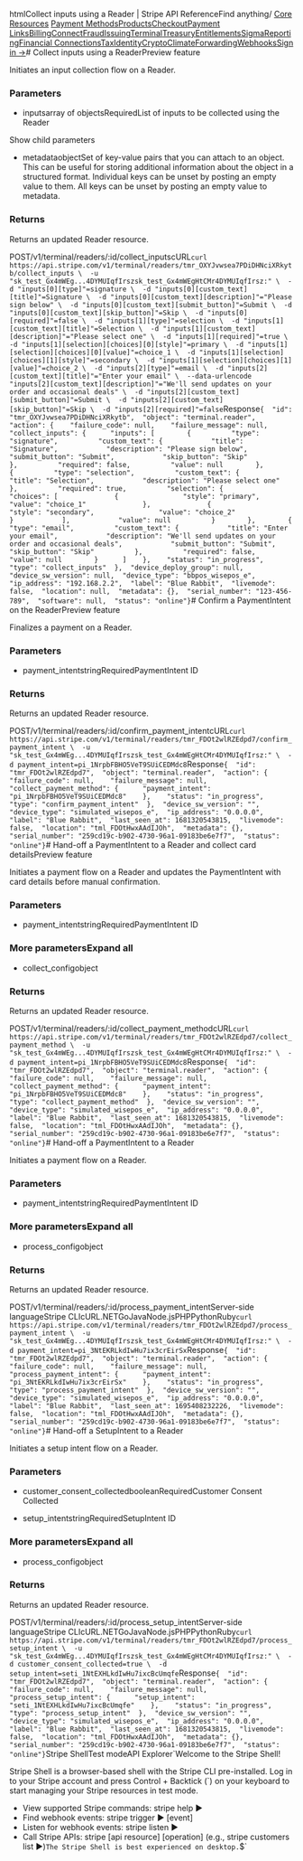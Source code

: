 htmlCollect inputs using a Reader | Stripe API Reference[](/api)Find anything/
[Core Resources](#)
[Payment Methods](#)[Products](#)[Checkout](#)[Payment Links](#)[Billing](#)[Connect](#)[Fraud](#)[Issuing](#)[Terminal](#)[Treasury](#)[Entitlements](#)[Sigma](#)[Reporting](#)[Financial Connections](#)[Tax](#)[Identity](#)[Crypto](#)[Climate](#)[Forwarding](#)[Webhooks](#)[Sign in →](https://dashboard.stripe.com/login)# Collect inputs using a ReaderPreview feature

Initiates an input collection flow on a Reader.

### Parameters

- inputsarray of objectsRequiredList of inputs to be collected using the Reader

Show child parameters
- metadataobjectSet of key-value pairs that you can attach to an object. This can be useful for storing additional information about the object in a structured format. Individual keys can be unset by posting an empty value to them. All keys can be unset by posting an empty value to metadata.



### Returns

Returns an updated Reader resource.

POST/v1/terminal/readers/:id/collect_inputscURL[](#)[](#)`curl https://api.stripe.com/v1/terminal/readers/tmr_OXYJvwsea7PDiDHNciXRkytb/collect_inputs \  -u "sk_test_Gx4mWEg...4DYMUIqfIrszsk_test_Gx4mWEgHtCMr4DYMUIqfIrsz:" \  -d "inputs[0][type]"=signature \  -d "inputs[0][custom_text][title]"=Signature \  -d "inputs[0][custom_text][description]"="Please sign below" \  -d "inputs[0][custom_text][submit_button]"=Submit \  -d "inputs[0][custom_text][skip_button]"=Skip \  -d "inputs[0][required]"=false \  -d "inputs[1][type]"=selection \  -d "inputs[1][custom_text][title]"=Selection \  -d "inputs[1][custom_text][description]"="Please select one" \  -d "inputs[1][required]"=true \  -d "inputs[1][selection][choices][0][style]"=primary \  -d "inputs[1][selection][choices][0][value]"=choice_1 \  -d "inputs[1][selection][choices][1][style]"=secondary \  -d "inputs[1][selection][choices][1][value]"=choice_2 \  -d "inputs[2][type]"=email \  -d "inputs[2][custom_text][title]"="Enter your email" \  --data-urlencode "inputs[2][custom_text][description]"="We'll send updates on your order and occasional deals" \  -d "inputs[2][custom_text][submit_button]"=Submit \  -d "inputs[2][custom_text][skip_button]"=Skip \  -d "inputs[2][required]"=false`Response`{  "id": "tmr_OXYJvwsea7PDiDHNciXRkytb",  "object": "terminal.reader",  "action": {    "failure_code": null,    "failure_message": null,    "collect_inputs": {      "inputs": [        {          "type": "signature",          "custom_text": {            "title": "Signature",            "description": "Please sign below",            "submit_button": "Submit",            "skip_button": "Skip"          },          "required": false,          "value": null        },        {          "type": "selection",          "custom_text": {            "title": "Selection",            "description": "Please select one"          },          "required": true,          "selection": {            "choices": [              {                "style": "primary",                "value": "choice_1"              },              {                "style": "secondary",                "value": "choice_2"              }            ],            "value": null          }        },        {          "type": "email",          "custom_text": {            "title": "Enter your email",            "description": "We'll send updates on your order and occasional deals",            "submit_button": "Submit",            "skip_button": "Skip"          },          "required": false,          "value": null        }      ]    },    "status": "in_progress",    "type": "collect_inputs"  },  "device_deploy_group": null,  "device_sw_version": null,  "device_type": "bbpos_wisepos_e",  "ip_address": "192.168.2.2",  "label": "Blue Rabbit",  "livemode": false,  "location": null,  "metadata": {},  "serial_number": "123-456-789",  "software": null,  "status": "online"}`# Confirm a PaymentIntent on the ReaderPreview feature

Finalizes a payment on a Reader.

### Parameters

- payment_intentstringRequiredPaymentIntent ID



### Returns

Returns an updated Reader resource.

POST/v1/terminal/readers/:id/confirm_payment_intentcURL[](#)[](#)`curl https://api.stripe.com/v1/terminal/readers/tmr_FDOt2wlRZEdpd7/confirm_payment_intent \  -u "sk_test_Gx4mWEg...4DYMUIqfIrszsk_test_Gx4mWEgHtCMr4DYMUIqfIrsz:" \  -d payment_intent=pi_1NrpbFBHO5VeT9SUiCEDMdc8`Response`{  "id": "tmr_FDOt2wlRZEdpd7",  "object": "terminal.reader",  "action": {    "failure_code": null,    "failure_message": null,    "collect_payment_method": {      "payment_intent": "pi_1NrpbFBHO5VeT9SUiCEDMdc8"    },    "status": "in_progress",    "type": "confirm_payment_intent"  },  "device_sw_version": "",  "device_type": "simulated_wisepos_e",  "ip_address": "0.0.0.0",  "label": "Blue Rabbit",  "last_seen_at": 1681320543815,  "livemode": false,  "location": "tml_FDOtHwxAAdIJOh",  "metadata": {},  "serial_number": "259cd19c-b902-4730-96a1-09183be6e7f7",  "status": "online"}`# Hand-off a PaymentIntent to a Reader and collect card detailsPreview feature

Initiates a payment flow on a Reader and updates the PaymentIntent with card details before manual confirmation.

### Parameters

- payment_intentstringRequiredPaymentIntent ID



### More parametersExpand all

- collect_configobject

### Returns

Returns an updated Reader resource.

POST/v1/terminal/readers/:id/collect_payment_methodcURL[](#)[](#)`curl https://api.stripe.com/v1/terminal/readers/tmr_FDOt2wlRZEdpd7/collect_payment_method \  -u "sk_test_Gx4mWEg...4DYMUIqfIrszsk_test_Gx4mWEgHtCMr4DYMUIqfIrsz:" \  -d payment_intent=pi_1NrpbFBHO5VeT9SUiCEDMdc8`Response`{  "id": "tmr_FDOt2wlRZEdpd7",  "object": "terminal.reader",  "action": {    "failure_code": null,    "failure_message": null,    "collect_payment_method": {      "payment_intent": "pi_1NrpbFBHO5VeT9SUiCEDMdc8"    },    "status": "in_progress",    "type": "collect_payment_method"  },  "device_sw_version": "",  "device_type": "simulated_wisepos_e",  "ip_address": "0.0.0.0",  "label": "Blue Rabbit",  "last_seen_at": 1681320543815,  "livemode": false,  "location": "tml_FDOtHwxAAdIJOh",  "metadata": {},  "serial_number": "259cd19c-b902-4730-96a1-09183be6e7f7",  "status": "online"}`# Hand-off a PaymentIntent to a Reader

Initiates a payment flow on a Reader.

### Parameters

- payment_intentstringRequiredPaymentIntent ID



### More parametersExpand all

- process_configobject

### Returns

Returns an updated Reader resource.

POST/v1/terminal/readers/:id/process_payment_intentServer-side languageStripe CLIcURL.NETGoJavaNode.jsPHPPythonRuby[](#)[](#)`curl https://api.stripe.com/v1/terminal/readers/tmr_FDOt2wlRZEdpd7/process_payment_intent \  -u "sk_test_Gx4mWEg...4DYMUIqfIrszsk_test_Gx4mWEgHtCMr4DYMUIqfIrsz:" \  -d payment_intent=pi_3NtEKRLkdIwHu7ix3crEirSx`Response`{  "id": "tmr_FDOt2wlRZEdpd7",  "object": "terminal.reader",  "action": {    "failure_code": null,    "failure_message": null,    "process_payment_intent": {      "payment_intent": "pi_3NtEKRLkdIwHu7ix3crEirSx"    },    "status": "in_progress",    "type": "process_payment_intent"  },  "device_sw_version": "",  "device_type": "simulated_wisepos_e",  "ip_address": "0.0.0.0",  "label": "Blue Rabbit",  "last_seen_at": 1695408232226,  "livemode": false,  "location": "tml_FDOtHwxAAdIJOh",  "metadata": {},  "serial_number": "259cd19c-b902-4730-96a1-09183be6e7f7",  "status": "online"}`# Hand-off a SetupIntent to a Reader

Initiates a setup intent flow on a Reader.

### Parameters

- customer_consent_collectedbooleanRequiredCustomer Consent Collected


- setup_intentstringRequiredSetupIntent ID



### More parametersExpand all

- process_configobject

### Returns

Returns an updated Reader resource.

POST/v1/terminal/readers/:id/process_setup_intentServer-side languageStripe CLIcURL.NETGoJavaNode.jsPHPPythonRuby[](#)[](#)`curl https://api.stripe.com/v1/terminal/readers/tmr_FDOt2wlRZEdpd7/process_setup_intent \  -u "sk_test_Gx4mWEg...4DYMUIqfIrszsk_test_Gx4mWEgHtCMr4DYMUIqfIrsz:" \  -d customer_consent_collected=true \  -d setup_intent=seti_1NtEXHLkdIwHu7ixcBcUmqfe`Response`{  "id": "tmr_FDOt2wlRZEdpd7",  "object": "terminal.reader",  "action": {    "failure_code": null,    "failure_message": null,    "process_setup_intent": {      "setup_intent": "seti_1NtEXHLkdIwHu7ixcBcUmqfe"    },    "status": "in_progress",    "type": "process_setup_intent"  },  "device_sw_version": "",  "device_type": "simulated_wisepos_e",  "ip_address": "0.0.0.0",  "label": "Blue Rabbit",  "last_seen_at": 1681320543815,  "livemode": false,  "location": "tml_FDOtHwxAAdIJOh",  "metadata": {},  "serial_number": "259cd19c-b902-4730-96a1-09183be6e7f7",  "status": "online"}`Stripe ShellTest modeAPI Explorer[](https://stripe.com/docs/stripe-cli#install)`Welcome to the Stripe Shell!

Stripe Shell is a browser-based shell with the Stripe CLI pre-installed. Log in to your
Stripe account and press Control + Backtick (`) on your keyboard to start managing your Stripe
resources in test mode.

- View supported Stripe commands: stripe help ▶️
- Find webhook events: stripe trigger ▶️ [event]
- Listen for webhook events: stripe listen ▶
- Call Stripe APIs: stripe [api resource] [operation] (e.g., stripe customers list ▶️)`The Stripe Shell is best experienced on desktop.`$`